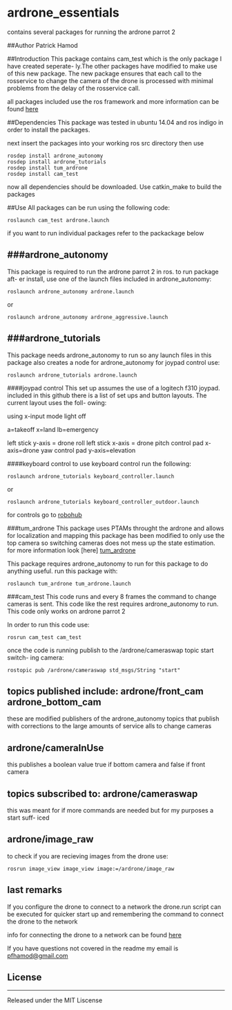 # ardrone_essentials
contains several packages for running the ardrone parrot 2

##Author
Patrick Hamod

##Introduction
This package contains cam_test which is the only package I have created seperate-
ly.The other packages have modified to make use of this new package. The new
package ensures that each call to the rosservice to change the camera of the
drone is processed with minimal problems from the delay of the rosservice call.

all packages included use the ros framework and more information can be found 
[here][ros]

##Dependencies
This package was tested in ubuntu 14.04 and ros indigo in order to install the
packages.

next insert the packages into your working ros src directory then use

```
rosdep install ardrone_autonomy
rosdep install ardrone_tutorials
rosdep install tum_ardrone
rosdep install cam_test
```

now all dependencies should be downloaded. Use catkin_make to build the packages

##Use
All packages can be run using the following code:
```
roslaunch cam_test ardrone.launch
```
if you want to run individual packages refer to the packackage below

###ardrone_autonomy
---
This package is required to run the ardrone parrot 2 in ros. to run package aft-
er install, use one of the launch files included in ardrone_autonomy:

```
roslaunch ardrone_autonomy ardrone.launch
```
or 
```
roslaunch ardrone_autonomy ardrone_aggressive.launch
```

###ardrone_tutorials
---
This package needs ardrone_autonomy to run so any launch files in this package
also creates a node for ardrone_autonomy for joypad control use:
```
roslaunch ardrone_tutorials ardrone.launch
```
####joypad control
This set up assumes the use of a logitech f310 joypad. included in this github
there is a list of set ups and button layouts. The current layout uses the foll-
owing:

using x-input mode light off

a=takeoff
x=land
lb=emergency

left stick y-axis = drone roll
left stick x-axis = drone pitch
control pad x-axis=drone yaw
control pad y-axis=elevation

####keyboard control
to use keyboard control run the following:
```
roslaunch ardrone_tutorials keyboard_controller.launch
```
or
```
roslaunch ardrone_tutorials keyboard_controller_outdoor.launch
```
for controls go to [robohub][Robohub]

###tum_ardrone
This package uses PTAMs throught the ardrone and allows for localization and 
mapping this package has been modified to only use the top camera so switching
cameras does not mess up the state estimation. for more information look [here]
[tum_ardrone]

This package requires ardrone_autonomy to run for this package to do anything
useful. run this package with:
```
roslaunch tum_ardrone tum_ardrone.launch
```

###cam_test
This code runs and every 8 frames the command to change cameras is sent. This 
code like the rest requires ardrone_autonomy to run. This code only works on 
ardrone parrot 2

In order to run this code use:
```
rosrun cam_test cam_test
```
once the code is running publish to the /ardrone/cameraswap topic start switch-
ing camera:
```
rostopic pub /ardrone/cameraswap std_msgs/String "start"
```

topics published include:
ardrone/front_cam
ardrone_bottom_cam
---
these are modified publishers of the ardrone_autonomy topics that publish with
corrections to the large amounts of service alls to change cameras

ardrone/cameraInUse
---
this publishes a boolean value true if bottom camera and false if front camera

topics subscribed to:
ardrone/cameraswap
---
this was meant for if more commands are needed but for my purposes a start suff-
iced

ardrone/image_raw
---
to check if you are recieving images from the drone use:
```
rosrun image_view image_view image:=/ardrone/image_raw
```

## last remarks
If you configure the drone to connect to a network the drone.run script can be
executed for quicker start up and remembering the command to connect the drone
to the network

info for connecting the drone to a network can be found [here][multidrone]

If you have questions not covered in the readme my email is pfhamod@gmail.com


## License
---
Released under the MIT Liscense 




[Robohub]: http://robohub.org/up-and-flying-with-the-ar-drone-and-ros-getting-started/
[multidrone]:https://github.com/AutonomyLab/ardrone_autonomy/wiki/Multiple-AR-Drones 
[afrl]: http://afrl.cse.sc.edu/afrl/home/
[tum_ardrone]: http://wiki.ros.org/tum_ardrone
[ros]: http://wiki.ros.org/
